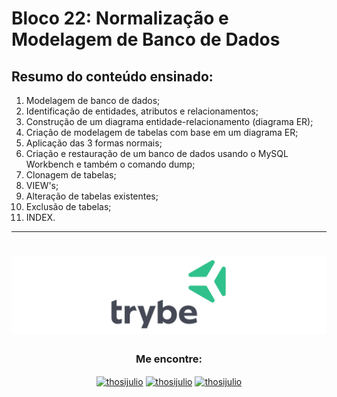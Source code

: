 # Bloco 22: Normalização e Modelagem de Banco de Dados

## Resumo do conteúdo ensinado:

1. Modelagem de banco de dados;
2. Identificação de entidades, atributos e relacionamentos;
3. Construção de um diagrama entidade-relacionamento (diagrama ER);
4. Criação de modelagem de tabelas com base em um diagrama ER;
5. Aplicação das 3 formas normais;
6. Criação e restauração de um banco de dados usando o MySQL Workbench e também o comando dump;
7. Clonagem de tabelas;
8. VIEW's;
9. Alteração de tabelas existentes;
10. Exclusão de tabelas;
11. INDEX.

---

<h1 align="center">
    <img alt="Trybe" src="https://github.com/thosijulio/trybe-projects/blob/main/trybe-logo.png"/>
</h1>
<h3 align=center>Me encontre:</h3>
<p align=center>
<a href="https://www.linkedin.com/in/thosijulio/" target="blank"><img align="center" src="https://cdn.jsdelivr.net/npm/simple-icons@3.0.1/icons/linkedin.svg" alt="thosijulio" height="20" width="20" /></a>
<a href="https://www.github.com/thosijulio/" target="blank"><img align="center" src="https://cdn.jsdelivr.net/npm/simple-icons@3.0.1/icons/github.svg" alt="thosijulio" height="20" width="20" /></a>
<a href="https://www.instagram.com/thosijulio" target="blank"><img align="center" src="https://cdn.jsdelivr.net/npm/simple-icons@3.0.1/icons/instagram.svg" alt="thosijulio" height="20" width="20" /></a>
</p>
